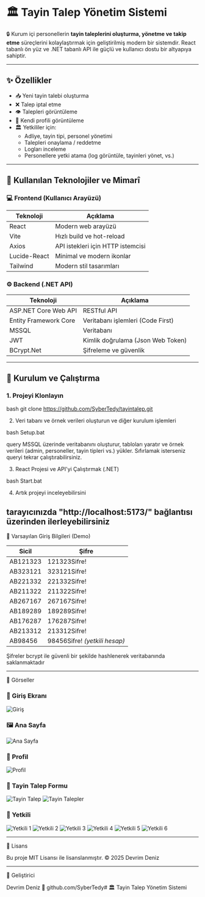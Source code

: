 # 🏛 Tayin Talep Yönetim Sistemi

🔒 Kurum içi personellerin **tayin taleplerini oluşturma, yönetme ve takip etme** süreçlerini kolaylaştırmak için geliştirilmiş modern bir sistemdir. React tabanlı ön yüz ve .NET tabanlı API ile güçlü ve kullanıcı dostu bir altyapıya sahiptir.

---

## ✨ Özellikler

- 📥 Yeni tayin talebi oluşturma  
- ❌ Talep iptal etme  
- 👁 Talepleri görüntüleme  
- 👤 Kendi profili görüntüleme  
- 🏛 Yetkililer için:  
  - Adliye, tayin tipi, personel yönetimi  
  - Talepleri onaylama / reddetme  
  - Logları inceleme  
  - Personellere yetki atama (log görüntüle, tayinleri yönet, vs.)  

---

## 🧱 Kullanılan Teknolojiler ve Mimarî

### 💻 Frontend (Kullanıcı Arayüzü)

| Teknoloji    | Açıklama                          |
|--------------|----------------------------------|
| React        | Modern web arayüzü                |
| Vite         | Hızlı build ve hot-reload         |
| Axios        | API istekleri için HTTP istemcisi|
| Lucide-React | Minimal ve modern ikonlar         |
| Tailwind     | Modern stil tasarımları           |

### ⚙ Backend (.NET API)

| Teknoloji            | Açıklama                          |
|----------------------|----------------------------------|
| ASP.NET Core Web API  | RESTful API                      |
| Entity Framework Core | Veritabanı işlemleri (Code First)|
| MSSQL                | Veritabanı                       |
| JWT                  | Kimlik doğrulama (Json Web Token)|
| BCrypt.Net           | Şifreleme ve güvenlik            |

---

## 🔧 Kurulum ve Çalıştırma

### 1. Projeyi Klonlayın

bash
git clone https://github.com/SyberTedy/tayintalep.git

2. Veri tabanı ve örnek verileri oluşturun ve diğer kurulum işlemleri

bash
Setup.bat

query MSSQL üzerinde veritabanını oluşturur, tabloları yaratır ve örnek verileri (admin, personeller, tayin tipleri vs.) yükler.
Sıfırlamak isterseniz queryi tekrar çalıştırabilirsiniz.



3. React Projesi ve API'yi Çalıştırmak (.NET)

bash
Start.bat

4. Artık projeyi inceleyebilirsini

tarayıcınızda "http://localhost:5173/" bağlantısı üzerinden ilerleyebilirsiniz
---

🔑 Varsayılan Giriş Bilgileri (Demo)


| Sicil     | Şifre          |
|-----------|----------------|
| AB121323  | 121323Sifre!   |
| AB323121  | 323121Sifre!   |
| AB221332  | 221332Sifre!   |
| AB211322  | 211322Sifre!   |
| AB267167  | 267167Sifre!   |
| AB189289  | 189289Sifre!   |
| AB176287  | 176287Sifre!   |
| AB213312  | 213312Sifre!   |
| AB98456   | 98456Sifre! *(yetkili hesap)* |

Şifreler bcrypt ile güvenli bir şekilde hashlenerek veritabanında saklanmaktadır 

---

📸 Görseller

### 🔐 Giriş Ekranı
![Giriş](docs/giris.png)

### 🖼 Ana Sayfa
![Ana Sayfa](docs/anasayfa.png)

### 👤 Profil
![Profil](docs/profil.png)

### 🧾 Tayin Talep Formu
![Tayin Talep](docs/talep.png)
![Tayin Talepler](docs/talepler.png)

### 🔑 Yetkili
![Yetkili 1](docs/admin1.png)
![Yetkili 2](docs/admin2.png)
![Yetkili 3](docs/admin3.png)
![Yetkili 4](docs/admin4.png)
![Yetkili 5](docs/admin5.png)
![Yetkili 6](docs/admin6.png)

---

🧾 Lisans

Bu proje MIT Lisansı ile lisanslanmıştır.
© 2025 Devrim Deniz



---

👤 Geliştirici

Devrim Deniz
🔗 github.com/SyberTedy# 🏛 Tayin Talep Yönetim Sistemi
